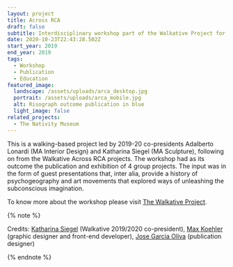 ```yaml
---
layout: project
title: Across RCA
draft: false
subtitle: Interdisciplinary workshop part of the Walkative Project for Across RCA
date: 2020-10-23T22:43:28.502Z
start_year: 2019
end_year: 2019
tags:
  - Workshop
  - Publication
  - Education
featured_image:
  landscape: /assets/uploads/arca_desktop.jpg
  portrait: /assets/uploads/arca_mobile.jpg
  alt: Risograph outcome publication in blue
  light_image: false
related_projects:
  - The Nativity Museum
---
```

This is a walking-based project led by 2019-20 co-presidents Adalberto Lonardi (MA Interior Design) and Katharina Siegel (MA Sculpture), following on from the Walkative Across RCA projects. The workshop had as its outcome the publication and exhibition of 4 group projects. The input was in the form of guest presentations that, inter alia, provide a history of psychogeography and art movements that explored ways of unleashing the subconscious imagination.

To know more about the workshop please visit [The Walkative Project](http://thewalkativeproject.org/event/across-rca-2019/).

{% note %}


Credits: [Katharina Siegel](http://www.katharinasiegel.de/) (Walkative 2019/2020 co-president), [Max Koehler](maxkoehler) (graphic designer and front-end developer), [Jose Garcia Oliva](https://josegarciaoliva.com/) (publication designer)


{% endnote %}